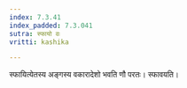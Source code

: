 ```yaml
---
index: 7.3.41
index_padded: 7.3.041
sutra: स्फायो वः
vritti: kashika

---
```

स्फायित्येतस्य अङ्गस्य वकारादेशो भवति णौ परतः। स्फावयति।
